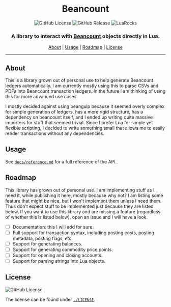 <div align="center">

<!-- <img src="./assets/logo.jpeg" alt="Beancount" width="50%"> -->

# Beancount

![GitHub License](https://img.shields.io/github/license/f4z3r/beancount?link=https%3A%2F%2Fgithub.com%2Ff4z3r%2Fbeancount%2Fblob%2Fmain%2FLICENSE)
![GitHub Release](https://img.shields.io/github/v/release/f4z3r/beancount?logo=github&link=https%3A%2F%2Fgithub.com%2Ff4z3r%2Fbeancount%2Freleases)
![LuaRocks](https://img.shields.io/luarocks/v/f4z3r/beancount?logo=lua&link=https%3A%2F%2Fluarocks.org%2Fmodules%2Ff4z3r%2Fbeancount)

### A library to interact with [Beancount](https://beancount.io/) objects directly in Lua.

[About](#about) |
[Usage](#usage) |
[Roadmap](#roadmap) |
[License](#license)

<hr />
</div>

## About

This is a library grown out of personal use to help generate Beancount ledgers automatically. I am
currently mostly using this to parse CSVs and PDFs into Beancount transaction ledgers. In the future
I am thinking of using this for more advanced use cases.

I mostly decided against using beangulp because it seemed overly complex for simple generation of
ledgers, has a more rigid structure, has a dependency on beancount itself, and I ended up writing
quite massive importers for stuff that seemed trivial. Since I prefer Lua for simple yet flexible
scripting, I decided to write something small that allows me to easily render transactions without
any dependencies.

## Usage

See [`docs/reference.md`](./docs/reference.md) for a full reference of the API.

## Roadmap

This library has grown out of personal use. I am implementing stuff as I need it, while publishing
it here, mostly because why not? I am listing some feature that might be nice, but I won't implement
them unless I need them. Thus don't expect stuff to be implemented just because they are listed
below. If you want to use this library and are missing a feature (regardless of whether this is
listed below), open an issue and I will have a look.

- [ ] Documentation: this I will add for sure.
- [ ] Full support for transaction syntax, including posting costs, posting metadata, posting flags,
  etc.
- [ ] Support for generating balances.
- [ ] Support for generating commodity price points.
- [ ] Support for opening and closing accounts.
- [ ] Support for parsing strings into Lua objects.

## License

![GitHub License](https://img.shields.io/github/license/f4z3r/beancount)

The license can be found under [`./LICENSE`](./LICENSE).

